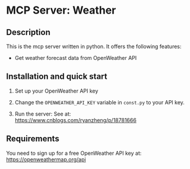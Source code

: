 # MCP Server: Weather

## Description

This is the mcp server written in python. It offers the following features:
* Get weather forecast data from OpenWeather API

## Installation and quick start

1. Set up your OpenWeather API key

2. Change the `OPENWEATHER_API_KEY` variable in `const.py` to your API key.

3. Run the server:
See at: https://www.cnblogs.com/ryanzheng/p/18781666

## Requirements

You need to sign up for a free OpenWeather API key at:
https://openweathermap.org/api